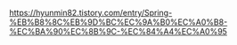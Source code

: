 https://hyunmin82.tistory.com/entry/Spring-%EB%B8%8C%EB%9D%BC%EC%9A%B0%EC%A0%B8-%EC%BA%90%EC%8B%9C-%EC%84%A4%EC%A0%95